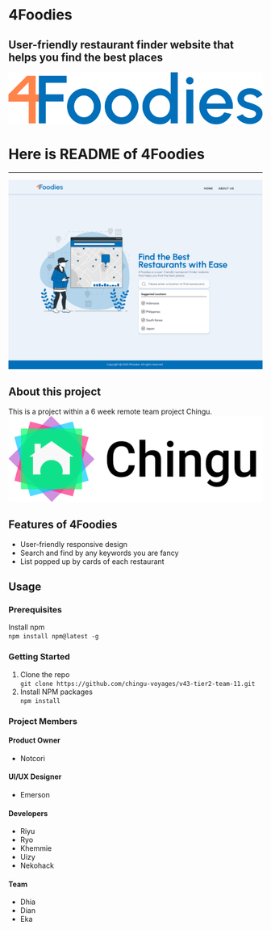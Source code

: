 # 4Foodies

## User-friendly restaurant finder website that helps you find the best places

[![4foodies.svg](/public/4foodies.svg)](https://4foodies.netlify.app/)

# Here is README of 4Foodies

---

![Home-page-v3.svg](/public/Home-page-v3.svg)

## About this project

This is a project within a 6 week remote team project Chingu.  
[![chingu-logo.png](/public/chingu-logo.png)](https://www.chingu.io/)

## Features of 4Foodies

- User-friendly responsive design
- Search and find by any keywords you are fancy
- List popped up by cards of each restaurant

## Usage

### Prerequisites

Install npm  
`npm install npm@latest -g`

### Getting Started

1. Clone the repo  
   `git clone https://github.com/chingu-voyages/v43-tier2-team-11.git`
2. Install NPM packages  
   `npm install`

### Project Members

#### Product Owner

- Notcori

#### UI/UX Designer

- Emerson

#### Developers

- Riyu
- Ryo
- Khemmie
- Uizy
- Nekohack

#### Team

- Dhia
- Dian
- Eka
